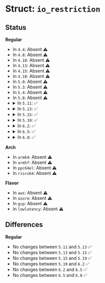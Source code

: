 # Struct: <code>io_restriction</code>

## Status
<b>Regular</b>
<ul>
<li>
In <code>4.4</code>: Absent ⚠️
</li>
<li>
In <code>4.8</code>: Absent ⚠️
</li>
<li>
In <code>4.10</code>: Absent ⚠️
</li>
<li>
In <code>4.13</code>: Absent ⚠️
</li>
<li>
In <code>4.15</code>: Absent ⚠️
</li>
<li>
In <code>4.18</code>: Absent ⚠️
</li>
<li>
In <code>5.0</code>: Absent ⚠️
</li>
<li>
In <code>5.3</code>: Absent ⚠️
</li>
<li>
In <code>5.4</code>: Absent ⚠️
</li>
<li>
In <code>5.8</code>: Absent ⚠️
</li>
<li>
<details>
<summary>In <code>5.11</code>: ✅</summary>

```c
struct io_restriction {
    long unsigned int register_op[1];
    long unsigned int sqe_op[1];
    u8 sqe_flags_allowed;
    u8 sqe_flags_required;
    bool registered;
};
```
</details>
</li>
<li>
<details>
<summary>In <code>5.13</code>: ✅</summary>

```c
struct io_restriction {
    long unsigned int register_op[1];
    long unsigned int sqe_op[1];
    u8 sqe_flags_allowed;
    u8 sqe_flags_required;
    bool registered;
};
```
</details>
</li>
<li>
<details>
<summary>In <code>5.15</code>: ✅</summary>

```c
struct io_restriction {
    long unsigned int register_op[1];
    long unsigned int sqe_op[1];
    u8 sqe_flags_allowed;
    u8 sqe_flags_required;
    bool registered;
};
```
</details>
</li>
<li>
<details>
<summary>In <code>5.19</code>: ✅</summary>

```c
struct io_restriction {
    long unsigned int register_op[1];
    long unsigned int sqe_op[1];
    u8 sqe_flags_allowed;
    u8 sqe_flags_required;
    bool registered;
};
```
</details>
</li>
<li>
<details>
<summary>In <code>6.2</code>: ✅</summary>

```c
struct io_restriction {
    long unsigned int register_op[1];
    long unsigned int sqe_op[1];
    u8 sqe_flags_allowed;
    u8 sqe_flags_required;
    bool registered;
};
```
</details>
</li>
<li>
<details>
<summary>In <code>6.5</code>: ✅</summary>

```c
struct io_restriction {
    long unsigned int register_op[1];
    long unsigned int sqe_op[1];
    u8 sqe_flags_allowed;
    u8 sqe_flags_required;
    bool registered;
};
```
</details>
</li>
<li>
<details>
<summary>In <code>6.8</code>: ✅</summary>

```c
struct io_restriction {
    long unsigned int register_op[1];
    long unsigned int sqe_op[1];
    u8 sqe_flags_allowed;
    u8 sqe_flags_required;
    bool registered;
};
```
</details>
</li>
</ul>
<b>Arch</b>
<ul>
<li>
In <code>arm64</code>: Absent ⚠️
</li>
<li>
In <code>armhf</code>: Absent ⚠️
</li>
<li>
In <code>ppc64el</code>: Absent ⚠️
</li>
<li>
In <code>riscv64</code>: Absent ⚠️
</li>
</ul>
<b>Flavor</b>
<ul>
<li>
In <code>aws</code>: Absent ⚠️
</li>
<li>
In <code>azure</code>: Absent ⚠️
</li>
<li>
In <code>gcp</code>: Absent ⚠️
</li>
<li>
In <code>lowlatency</code>: Absent ⚠️
</li>
</ul>

## Differences
<b>Regular</b>
<ul>
<li>
No changes between <code>5.11</code> and <code>5.13</code> ✅
</li>
<li>
No changes between <code>5.13</code> and <code>5.15</code> ✅
</li>
<li>
No changes between <code>5.15</code> and <code>5.19</code> ✅
</li>
<li>
No changes between <code>5.19</code> and <code>6.2</code> ✅
</li>
<li>
No changes between <code>6.2</code> and <code>6.5</code> ✅
</li>
<li>
No changes between <code>6.5</code> and <code>6.8</code> ✅
</li>
</ul>
